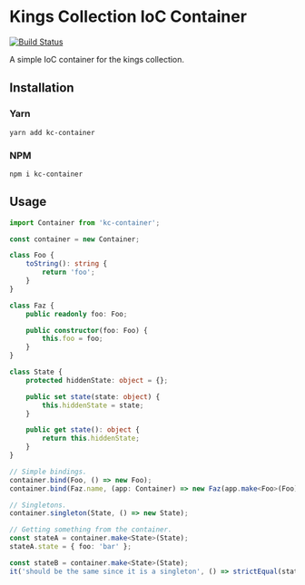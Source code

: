 # Kings Collection IoC Container
[![Build Status](https://travis-ci.com/kingga/kc-container.svg?branch=master)](https://travis-ci.com/kingga/kc-container)

A simple IoC container for the kings collection.

## Installation
### Yarn
`yarn add kc-container`

### NPM
`npm i kc-container`

## Usage
```ts
import Container from 'kc-container';

const container = new Container;

class Foo {
    toString(): string {
        return 'foo';
    }
}

class Faz {
    public readonly foo: Foo;

    public constructor(foo: Foo) {
        this.foo = foo;
    }
}

class State {
    protected hiddenState: object = {};

    public set state(state: object) {
        this.hiddenState = state;
    }

    public get state(): object {
        return this.hiddenState;
    }
}

// Simple bindings.
container.bind(Foo, () => new Foo);
container.bind(Faz.name, (app: Container) => new Faz(app.make<Foo>(Foo)));

// Singletons.
container.singleton(State, () => new State);

// Getting something from the container.
const stateA = container.make<State>(State);
stateA.state = { foo: 'bar' };

const stateB = container.make<State>(State);
it('should be the same since it is a singleton', () => strictEqual(stateA, stateB));
```
